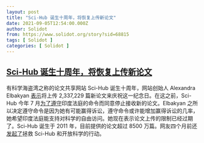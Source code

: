 ```yaml
---
layout: post
title: "Sci-Hub 诞生十周年，将恢复上传新论文"
date: 2021-09-05T12:54:00.000Z
author: Solidot
from: https://www.solidot.org/story?sid=68815
tags: [ Solidot ]
categories: [ Solidot ]
---
```

<!--1630846440000-->
[Sci-Hub 诞生十周年，将恢复上传新论文](https://www.solidot.org/story?sid=68815)
------

<div>
有科学海盗湾之称的论文共享网站 Sci-Hub 诞生十周年，网站创始人 Alexandra Elbakyan <a href="https://twitter.com/ringo_ring/status/1434356217208623106">表示</a>将上传 <span class="css-901oao css-16my406 r-poiln3 r-bcqeeo r-qvutc0"> 2,337,229 篇</span>新论文来庆祝这一纪念日。在这之前，Sci-Hub 今年 7 月<a href="https://www.solidot.org/story?sid=68198" target="_blank">为了遵守</a>印度法庭的命令而同意停止接收新的论文。Elbakyan 之所以决定遵守命令是因为她有可能赢得诉讼，遵守命令或许能增加赢得诉讼的几率，她希望印度法庭能支持对科学的自由访问。她现在表示论文上传的限制已经过期了。Sci-Hub 诞生于 2011 年，目前提供的论文超过 8500 万篇。网友四个月前还<a href="https://www.reddit.com/r/DataHoarder/comments/nc27fv/rescue_mission_for_scihub_and_open_science_we_are/">发起了</a>拯救 Sci-Hub 和开放科学的行动。
</div>
